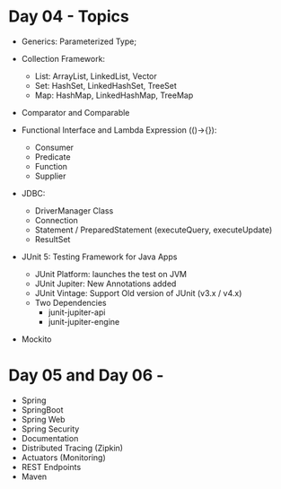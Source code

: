 # Day 04 - Topics
- Generics: Parameterized Type; <T>
- Collection Framework: 
  - List: ArrayList, LinkedList, Vector
  - Set: HashSet, LinkedHashSet, TreeSet
  - Map: HashMap, LinkedHashMap, TreeMap
- Comparator and Comparable
- Functional Interface and Lambda Expression (()->{}):
  - Consumer
  - Predicate
  - Function
  - Supplier
- JDBC:
  - DriverManager Class
  - Connection
  - Statement / PreparedStatement (executeQuery, executeUpdate)
  - ResultSet

- JUnit 5: Testing Framework for Java Apps
  - JUnit Platform: launches the test on JVM
  - JUnit Jupiter: New Annotations added
  - JUnit Vintage: Support Old version of JUnit (v3.x / v4.x)
  - Two Dependencies
    - junit-jupiter-api
    - junit-jupiter-engine
- Mockito

# Day 05 and Day 06 -
- Spring
- SpringBoot
- Spring Web
- Spring Security
- Documentation
- Distributed Tracing (Zipkin)
- Actuators (Monitoring)
- REST Endpoints
- Maven
